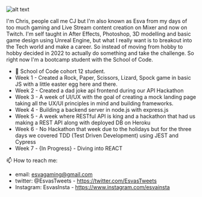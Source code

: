 ![alt text](https://media2.giphy.com/media/xTiIzJSKB4l7xTouE8/giphy.gif)

I'm Chris, people call me CJ but I'm also known as Esva from my days of too much gaming and Live Stream content creation on Mixer and now on Twitch. I'm self taught in After Effects, Photoshop, 3D modelling and basic game design using Unreal Engine, but what I really want is to breakout into the Tech world and make a career. So instead of moving from hobby to hobby decided in 2022 to actually do something and take the challenge. So right now I'm a bootcamp student with the School of Code.


- 🔭 School of Code cohort 12 student.
- Week 1 - Created a Rock, Paper, Scissors, Lizard, Spock game in basic JS with a little easter egg here and there.
- Week 2 - Created a dad joke api frontend during our API Hackathon
- Week 3 - A week of UI/UX with the goal of creating a mock landing page taking all the UX/UI principles in mind and building frameworks.
- Week 4 - Building a backend server in node.js with express.js
- Week 5 - A week where RESTful API is king and a hackathon that had us making a REST API along with deployed DB on Heroku
- Week 6 - No Hackathon that week due to the holidays but for the three days we covered TDD (Test Driven Development) using JEST and Cypress
- Week 7 - {In Progress} - Diving into REACT



📫 How to reach me:
- email: esvagaming@gmail.com
- twitter: @EsvasTweets - https://twitter.com/EsvasTweets
- Instagram: EsvasInsta - https://www.instagram.com/esvainsta
